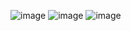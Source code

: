![image](https://github.com/user-attachments/assets/5d3adb3f-8339-4dc7-8547-eab09044ee81)
![image](https://github.com/user-attachments/assets/fe3b9ed5-7e4f-460f-9fd3-15affdcad08f)
![image](https://github.com/user-attachments/assets/dac6bcc0-d0ea-44d7-b9ba-1c1a49f035b5)
